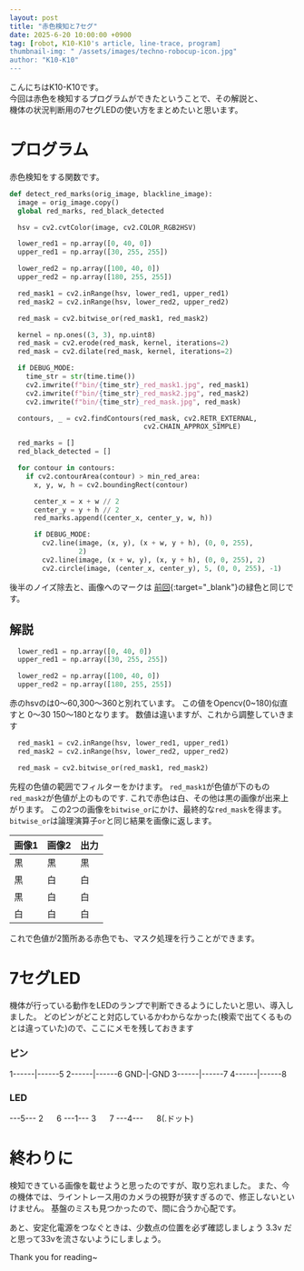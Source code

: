 ```yaml
---
layout: post
title: "赤色検知と7セグ"
date: 2025-6-20 10:00:00 +0900
tag: [robot, K10-K10's article, line-trace, program]
thumbnail-img: " /assets/images/techno-robocup-icon.jpg"
author: "K10-K10"
---
```

こんにちはK10-K10です。  
今回は赤色を検知するプログラムができたということで、その解説と、  
機体の状況判断用の7セグLEDの使い方をまとめたいと思います。  

# プログラム
赤色検知をする関数です。
```python
def detect_red_marks(orig_image, blackline_image):
  image = orig_image.copy()
  global red_marks, red_black_detected

  hsv = cv2.cvtColor(image, cv2.COLOR_RGB2HSV)

  lower_red1 = np.array([0, 40, 0])
  upper_red1 = np.array([30, 255, 255])

  lower_red2 = np.array([100, 40, 0])
  upper_red2 = np.array([180, 255, 255])

  red_mask1 = cv2.inRange(hsv, lower_red1, upper_red1)
  red_mask2 = cv2.inRange(hsv, lower_red2, upper_red2)

  red_mask = cv2.bitwise_or(red_mask1, red_mask2)

  kernel = np.ones((3, 3), np.uint8)
  red_mask = cv2.erode(red_mask, kernel, iterations=2)
  red_mask = cv2.dilate(red_mask, kernel, iterations=2)

  if DEBUG_MODE:
    time_str = str(time.time())
    cv2.imwrite(f"bin/{time_str}_red_mask1.jpg", red_mask1)
    cv2.imwrite(f"bin/{time_str}_red_mask2.jpg", red_mask2)
    cv2.imwrite(f"bin/{time_str}_red_mask.jpg", red_mask)

  contours, _ = cv2.findContours(red_mask, cv2.RETR_EXTERNAL,
                                 cv2.CHAIN_APPROX_SIMPLE)

  red_marks = []
  red_black_detected = []

  for contour in contours:
    if cv2.contourArea(contour) > min_red_area:
      x, y, w, h = cv2.boundingRect(contour)

      center_x = x + w // 2
      center_y = y + h // 2
      red_marks.append((center_x, center_y, w, h))

      if DEBUG_MODE:
        cv2.line(image, (x, y), (x + w, y + h), (0, 0, 255),
                 2)
        cv2.line(image, (x + w, y), (x, y + h), (0, 0, 255), 2)
        cv2.circle(image, (center_x, center_y), 5, (0, 0, 255), -1)
```
後半のノイズ除去と、画像へのマークは [前回](/2025/05/11/linetrace_program.html){:target="_blank"}の緑色と同じです。

## 解説
```python
  lower_red1 = np.array([0, 40, 0])
  upper_red1 = np.array([30, 255, 255])

  lower_red2 = np.array([100, 40, 0])
  upper_red2 = np.array([180, 255, 255])
```

赤のhsvのは0～60,300～360と別れています。
この値をOpencv(0~180)似直すと	0～30 150～180となります。
数値は違いますが、これから調整していきます

```python
  red_mask1 = cv2.inRange(hsv, lower_red1, upper_red1)
  red_mask2 = cv2.inRange(hsv, lower_red2, upper_red2)

  red_mask = cv2.bitwise_or(red_mask1, red_mask2)
```
先程の色値の範囲でフィルターをかけます。
`red_mask1`が色値が下のもの
`red_mask2`が色値が上のものです.
これで赤色は白、その他は黒の画像が出来上がります。
この2つの画像を`bitwise_or`にかけ、最終的な`red_mask`を得ます。
`bitwise_or`は論理演算子`or`と同じ結果を画像に返します。

|画像1|画像2|出力|
|---|---|---|
|黒|黒|黒|
|黒|白|白|
|黒|白|白|
|白|白|白|

これで色値が2箇所ある赤色でも、マスク処理を行うことができます。

# 7セグLED
機体が行っている動作をLEDのランプで判断できるようにしたいと思い、導入しました。
どのピンがどこと対応しているかわからなかった(検索で出てくるものとは違っていた)ので、ここにメモを残しておきます

### ピン
1------|------5
2------|------6
GND-|-GND
3------|------7
4------|------8

### LED
---5---
2&nbsp;&nbsp;&nbsp;&nbsp;&nbsp;&nbsp;6
---1---
3&nbsp;&nbsp;&nbsp;&nbsp;&nbsp;&nbsp;7
---4---&nbsp;&nbsp;&nbsp;&nbsp;&nbsp;&nbsp;8(.ドット)


# 終わりに
検知できている画像を載せようと思ったのですが、取り忘れました。
また、今の機体では、ライントレース用のカメラの視野が狭すぎるので、修正しないといけません。
基盤のミスも見つかったので、間に合うか心配です。

あと、安定化電源をつなぐときは、少数点の位置を必ず確認しましょう
3.3v だと思って33vを流さないようにしましょう。

Thank you for reading~
